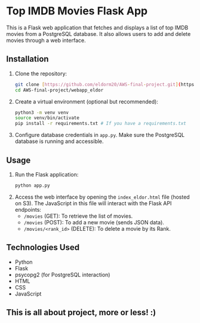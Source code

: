 # Top IMDB Movies Flask App

This is a Flask web application that fetches and displays a list of top IMDB movies from a PostgreSQL database. It also allows users to add and delete movies through a web interface.

## Installation

1.  Clone the repository:
    ```bash
    git clone [https://github.com/eldorm20/AWS-final-project.git](https://github.com/eldorm20/AWS-final-project.git)
    cd AWS-final-project/webapp_eldor
    ```
2.  Create a virtual environment (optional but recommended):
    ```bash
    python3 -m venv venv
    source venv/bin/activate
    pip install -r requirements.txt # If you have a requirements.txt
    ```
3.  Configure database credentials in `app.py`. Make sure the PostgreSQL database is running and accessible.

## Usage

1.  Run the Flask application:
    ```bash
    python app.py
    ```
2.  Access the web interface by opening the `index_eldor.html` file (hosted on S3). The JavaScript in this file will interact with the Flask API endpoints:
    * `/movies` (GET): To retrieve the list of movies.
    * `/movies` (POST): To add a new movie (sends JSON data).
    * `/movies/<rank_id>` (DELETE): To delete a movie by its Rank.

## Technologies Used

* Python
* Flask
* psycopg2 (for PostgreSQL interaction)
* HTML
* CSS
* JavaScript

## This is all about project, more or less! :)
